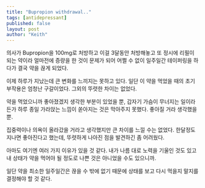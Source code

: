 ```yaml
---
title: "Bupropion withdrawal.."
tags: [antidepressant]
published: false
layout: post
author: "Keith"
---
```


의사가 Bupropion을 100mg로 처방하고 이걸 3달동안 처방해놓고 또 정시에 리필이 되는 약이라 얼마전에 증량을 한 것이 문제가 되어 어쩔 수 없이 일주일간 테이퍼링을 하다가 결국 약을 끊게 되었다.

이제 하루가 지났는데 큰 변화를 느끼지는 못하고 있다. 일단 이 약을 먹었을 때의 초기 부작용은 엄청난 구갈이었다. 그외의 뚜렷한 차이는 없었다. 

약을 먹었으니까 좋아졌겠지 생각한 부분이 있었을 뿐, 갑자기 가슴이 무너지는 일이라든가 하루 종일 가라앉는 느낌이 쏟아지는 것은 막아주지 못했다. 좋아질 거라 생각했을 뿐.

집중력이나 의욕이 올라갔을 거라고 생각했지만 큰 차이를 느낄 수는 없었다. 한달정도 지나면 좋아진다고 했는데, 뚜렷하게 나아진 점을 발견하긴 좀 어려웠다.

아마도 여기엔 여러 가지 이유가 있을 것 같다. 내가 나름 대로 노력을 기울인 것도 있고 내 상태가 약을 먹어야 될 정도로 나쁜 것은 아니었을 수도 있으니까.

일단 약을 최소한 일주일간은 끊을 수 밖에 없기 때문에 상태를 보고 다시 먹을지 말지를 결정해야 할 것 같다.